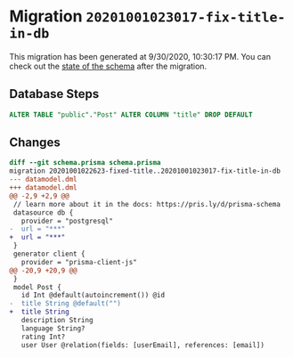 # Migration `20201001023017-fix-title-in-db`

This migration has been generated at 9/30/2020, 10:30:17 PM.
You can check out the [state of the schema](./schema.prisma) after the migration.

## Database Steps

```sql
ALTER TABLE "public"."Post" ALTER COLUMN "title" DROP DEFAULT
```

## Changes

```diff
diff --git schema.prisma schema.prisma
migration 20201001022623-fixed-title..20201001023017-fix-title-in-db
--- datamodel.dml
+++ datamodel.dml
@@ -2,9 +2,9 @@
 // learn more about it in the docs: https://pris.ly/d/prisma-schema
 datasource db {
   provider = "postgresql"
-  url = "***"
+  url = "***"
 }
 generator client {
   provider = "prisma-client-js"
@@ -20,9 +20,9 @@
 }
 model Post {
   id Int @default(autoincrement()) @id
-  title String @default("")
+  title String
   description String
   language String?
   rating Int? 
   user User @relation(fields: [userEmail], references: [email])
```


